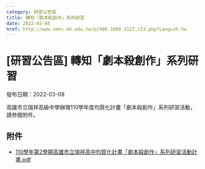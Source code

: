 ```yaml
---
category: 研習公告區
title: 轉知「劇本殺創作」系列研習
date: 2022-03-08
href: http://www.smhs.kh.edu.tw/p/406-1000-3127,r23.php?Lang=zh-tw
---
```


# [研習公告區] 轉知「劇本殺創作」系列研習

發布日期：2022-03-08

高雄市立瑞祥高級中學辦理110學年度均質化計畫「劇本殺創作」系列研習活動，請參閱附件。

## 附件

- [110學年第2學期高雄市立瑞祥高中均質化計畫「劇本殺創作」系列研習活動計畫.pdf](https://www.smhs.kh.edu.tw/var/file/0/1000/attach/23/pta_2895_6905192_28492.pdf)
